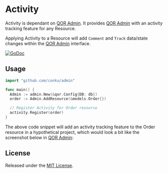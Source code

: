 # Activity

Activity is dependant on [QOR Admin](https://github.com/conku/admin). It provides [QOR Admin](https://github.com/conku/admin) with an activity tracking feature for any Resource.

Applying Activity to a Resource will add `Comment` and `Track` data/state changes within the [QOR Admin](https://github.com/conku/admin) interface.

[![GoDoc](https://godoc.org/github.com/conku/activity?status.svg)](https://godoc.org/github.com/conku/activity)

## Usage

```go
import "github.com/conku/admin"

func main() {
  Admin := admin.New(&qor.Config{DB: db})
  order := Admin.AddResource(&models.Order{})

  // Register Activity for Order resource
  activity.Register(order)
}
```

The above code snippet will add an activity tracking feature to the Order resource in a hypothetical project, which would look a bit like the screenshot below in [QOR Admin](https://github.com/conku/admin):

## License

Released under the [MIT License](http://opensource.org/licenses/MIT).
